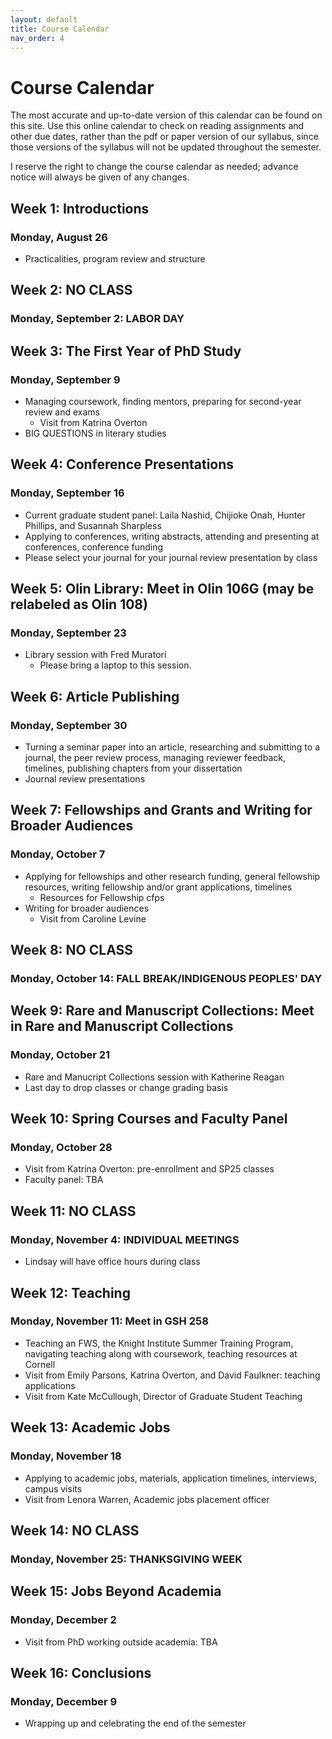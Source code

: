 ```yaml
---
layout: default
title: Course Calendar
nav_order: 4
---
```

# Course Calendar
The most accurate and up-to-date version of this calendar can be found on this site. Use this online calendar to check on reading assignments and other due dates, rather than the pdf or paper version of our syllabus, since those versions of the syllabus will not be updated throughout the semester.

I reserve the right to change the course calendar as needed; advance notice will always be given of any changes.

## Week 1: Introductions
### Monday, August 26
- Practicalities, program review and structure

## Week 2: NO CLASS
### Monday, September 2: LABOR DAY

## Week 3: The First Year of PhD Study
### Monday, September 9
- Managing coursework, finding mentors, preparing for second-year review and exams
    - Visit from Katrina Overton
- BIG QUESTIONS in literary studies

## Week 4: Conference Presentations
### Monday, September 16
- Current graduate student panel: Laila Nashid, Chijioke Onah, Hunter Phillips, and Susannah Sharpless
- Applying to conferences, writing abstracts, attending and presenting at conferences, conference funding
- Please select your journal for your journal review presentation by class

## Week 5: Olin Library: Meet in Olin 106G (may be relabeled as Olin 108)
### Monday, September 23
- Library session with Fred Muratori
    - Please bring a laptop to this session.

## Week 6: Article Publishing
### Monday, September 30
- Turning a seminar paper into an article, researching and submitting to a journal, the peer review process, managing reviewer feedback, timelines, publishing chapters from your dissertation
- Journal review presentations

## Week 7: Fellowships and Grants and Writing for Broader Audiences
### Monday, October 7
- Applying for fellowships and other research funding, general fellowship resources, writing fellowship and/or grant applications, timelines
	- Resources for Fellowship cfps
- Writing for broader audiences
    - Visit from Caroline Levine

## Week 8: NO CLASS
### Monday, October 14: FALL BREAK/INDIGENOUS PEOPLES' DAY

## Week 9: Rare and Manuscript Collections: Meet in Rare and Manuscript Collections
### Monday, October 21
- Rare and Manucript Collections session with Katherine Reagan
- Last day to drop classes or change grading basis

## Week 10: Spring Courses and Faculty Panel
### Monday, October 28
- Visit from Katrina Overton: pre-enrollment and SP25 classes
- Faculty panel: TBA

## Week 11: NO CLASS
### Monday, November 4: INDIVIDUAL MEETINGS
- Lindsay will have office hours during class

## Week 12: Teaching
### Monday, November 11: Meet in GSH 258
- Teaching an FWS, the Knight Institute Summer Training Program, navigating teaching along with coursework, teaching resources at Cornell
- Visit from Emily Parsons, Katrina Overton, and David Faulkner: teaching applications
- Visit from Kate McCullough, Director of Graduate Student Teaching

## Week 13: Academic Jobs
### Monday, November 18
- Applying to academic jobs, materials, application timelines, interviews, campus visits
- Visit from Lenora Warren, Academic jobs placement officer

## Week 14: NO CLASS
### Monday, November 25: THANKSGIVING WEEK

## Week 15: Jobs Beyond Academia
### Monday, December 2
- Visit from PhD working outside academia: TBA

## Week 16: Conclusions
### Monday, December 9
- Wrapping up and celebrating the end of the semester
